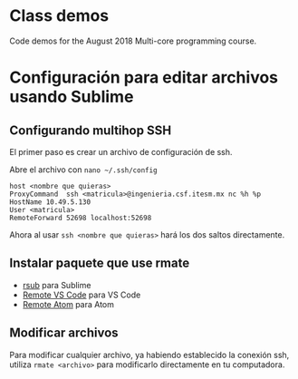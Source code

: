# Class demos
Code demos for the August 2018 Multi-core programming course.

# Configuración para editar archivos usando Sublime

## Configurando multihop SSH

El primer paso es crear un archivo de configuración de ssh.

Abre el archivo con `nano ~/.ssh/config`

    host <nombre que quieras>
    ProxyCommand  ssh <matricula>@ingenieria.csf.itesm.mx nc %h %p
    HostName 10.49.5.130
    User <matricula>
    RemoteForward 52698 localhost:52698

Ahora al usar `ssh <nombre que quieras>` hará los dos saltos directamente.

## Instalar paquete que use rmate

 - [rsub](https://github.com/henrikpersson/rsub) para Sublime
 - [Remote VS Code](https://marketplace.visualstudio.com/items?itemName=rafaelmaiolla.remote-vscode) para VS Code
 - [Remote Atom](https://atom.io/packages/remote-atom) para Atom

## Modificar archivos
Para modificar cualquier archivo, ya habiendo establecido la conexión ssh, utiliza `rmate <archivo>` para modificarlo directamente en tu computadora.